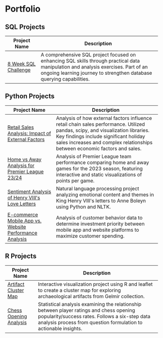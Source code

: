 # Portfolio

## SQL Projects
| Project Name | Description |
|-------------|-------------|
| [8 Week SQL Challenge](https://github.com/DamianWong01/8-Week-SQL-Challenge/) | A comprehensive SQL project focused on enhancing SQL skills through practical data manipulation and analysis exercises. Part of an ongoing learning journey to strengthen database querying capabilities. |

## Python Projects 
| Project Name | Description |
|-------------|-------------|
| [Retail Sales Analysis: Impact of External Factors](https://github.com/DamianWong01/Retail-Sales-Analysis) | Analysis of how external factors influence retail chain sales performance. Utilized pandas, scipy, and visualization libraries. Key findings include significant holiday sales increases and complex relationships between economic factors and sales. |
| [Home vs Away Analysis for Premier League 23/24](https://github.com/DamianWong01/epl_home_away_analysis_23-24) | Analysis of Premier League team performance comparing home and away games for the 2023 season, featuring interactive and static visualizations of points per game. |
| [Sentiment Analysis of Henry VIII's Love Letters](https://github.com/DamianWong01/sentiment-analysis-henry-viii-letters) | Natural language processing project analyzing emotional content and themes in King Henry VIII's letters to Anne Boleyn using Python and NLTK. |
| [E-commerce Mobile App vs. Website Performance Analysis](https://github.com/DamianWong01/E-commerce-Project/tree/main) | Analysis of customer behavior data to determine investment priority between mobile app and website platforms to maximize customer spending. |

## R Projects
| Project Name | Description |
|-------------|-------------|
| [Artifact Cluster Map](https://github.com/DamianWong01/Artifact-Cluster-Map) | Interactive visualization project using R and leaflet to create a cluster map for exploring archaeological artifacts from Gelmir collection. |
| [Chess Opening Analysis](https://github.com/DamianWong01/ChessDataAnalysisPortfolio/tree/main) | Statistical analysis examining the relationship between player ratings and chess opening popularity/success rates. Follows a six-step data analysis process from question formulation to actionable insights. |
